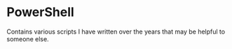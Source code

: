 # PowerShell

Contains various scripts I have written over the years that may be helpful to someone else.
